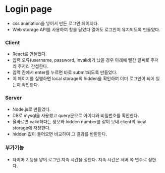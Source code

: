 # Login page
* css animation을 넣어서 만든 로그인 페이지다.
* Web storage API를 사용하여 창을 닫았다 열어도 로그인이 유지되도록 만들었다.
### Client
* React로 만들었다.
* 입력 오류(username, password, invalid)가 났을 경우 아래에 빨간 글씨로 주저리 주저리 간섭한다.
* 입력 칸에서 enter를 누르면 바로 submit되도록 만들었다.
* 이 페이지를 실행하면 local storage의 hidden을 확인하여 이미 로그인이 되어 있는지 확인한다.
### Server
* Node.js로 만들었다.
* DB로 mysql을 사용했고 query문으로 아이디와 비밀번호를 확인한다.
* 올바르면 valid하다는 정보와 hidden number를 같이 보내 client의 local storage에 저장한다.
* hidden 값이 들어오면 비교하여 그 결과를 반환한다.
### 부가기능
* 타이머 기능을 넣어 로그인 지속 시간을 정한다. 지속 시간은 서버 쪽 변수로 정한다.
